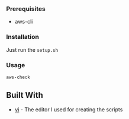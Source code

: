 ### Prerequisites

* aws-cli

### Installation

Just run the `setup.sh`

### Usage
```
aws-check
```

## Built With

* [vi](https://en.wikipedia.org/wiki/Vi) - The editor I used for creating the scripts
